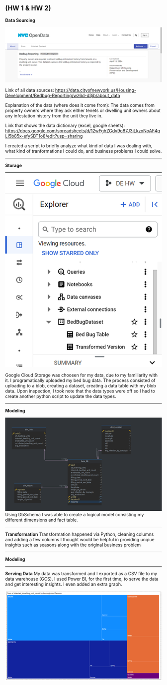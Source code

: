 (HW 1 & HW 2)
--------------------------------------------------------
**Data Sourcing**

![alt text](image-1.png)

Link of all data sources:
https://data.cityofnewyork.us/Housing-Development/Bedbug-Reporting/wz6d-d3jb/about_data 

Explanation of the data (where does it come from):
The data comes from property owners where they ask either tenets or dwelling unit owners about any infestation history from the unit they live in. 

Link that shows the data dictionary (excel, google sheets):
https://docs.google.com/spreadsheets/d/12wFghZGdv9o87J3iLkzxNoAF4qLI5b85x-efySBT1o8/edit?usp=sharing 

I created a script to briefly analyze what kind of data I was dealing with, what kind of tranformations I could do, and business problems I could solve.

--------------------------------------------------------
**Storage**

![alt text](image-2.png)


Google Cloud Storage was choosen for my data, due to my familiarity with it. I programatically uploaded my bed bug data. The process consisted of uploading to a blob, creating a dataset, creating a data table with my blob data. Upon inspection, I took note that the data types were off so I had to create another python script to update the data types. 

--------------------------------------------------------
**Modeling**

![alt text](<Data Model/DataModel_Star_Schema.png>)
Using DbSchema I was able to create a logical model consisting my different dimensions and fact table. 

--------------------------------------------------------
**Transformation**
Transformation happened via Python, cleaning columns and adding a few columns I thought would be helpful in providing unqiue insights such as seasons along with the original business problem

--------------------------------------------------------
**Modeling**

--------------------------------------------------------
**Serving Data**
My data was transformed and I exported as a CSV file to my data warehouse (GCS). I used Power BI, for the first time, to serve the data and get interesting insights. I even added an extra graph.

![alt text](image.png)

